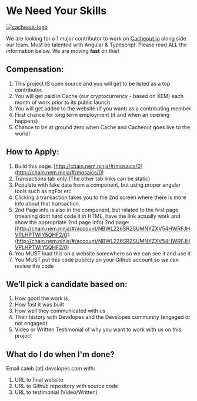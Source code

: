 # We Need Your Skills

[![cacheout-logo](https://i.imgur.com/gkoT2io.png)](https://cacheout.io)

We are looking for a 1 major contributor to work on [Cacheout.io](https://cacheout.io) along side our team.
Must be talented with Angular & Typescript. Please read ALL the information below. We are moving **fast** on this!

## Compensation:
1. This project IS open source and you will get to be listed as a top contributor.
2. You will get paid in Cache (our cryptocurrency - based on XEM) each month of work prior to its public launch
3. You will get added to the website (if you want) as a contributing member
4. First chance for long term employment (if and when an opening happens)
5. Chance to be at ground zero when Cache and Cacheout goes live to the world!

## How to Apply:
1. Build this page: [http://chain.nem.ninja/#/mosaics/0](http://chain.nem.ninja/#/mosaics/0)
2. Transactions tab only (The other tab links can be static)
3. Populate with fake data from a component, but using proper angular tools such as ngFor etc
4. Clicking a transaction takes you to the 2nd screen where there is more info about that transaction.
5. 2nd Page info is also in the component, but related to the first page (meaning dont hard code it in HTML, have the link actually work and show the appropriate 2nd page info)
2nd page: [http://chain.nem.ninja/#/account/NBWL226SR2SUMNYZXV54HWRFJHVPLHPTWIY5QHF2/0](http://chain.nem.ninja/#/account/NBWL226SR2SUMNYZXV54HWRFJHVPLHPTWIY5QHF2/0)
6. You MUST load this on a website somewhere so we can see it and use it
7. You MUST put this code publicly on your Github account so we can review the code

## We’ll pick a candidate based on:
1. How good the work is
2. How fast it was built
3. How well they communicated with us
4. Their history with Devslopes and the Devslopes community (engaged or not engaged)
5. Video or Written Testimonial of why you want to work with us on this project

## What do I do when I'm done?

Email caleb [at] devslopes.com with:
1. URL to final website
2. URL to Github repository with source code
3. URL to testimonial (Video/Written)
